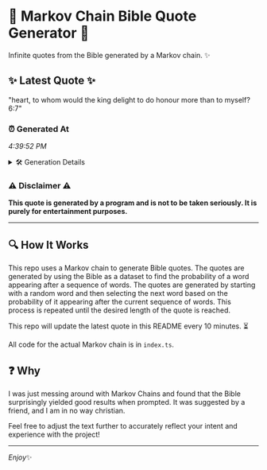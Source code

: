 # 📖 Markov Chain Bible Quote Generator 📖

Infinite quotes from the Bible generated by a Markov chain. ✨

## ✨ Latest Quote ✨
"heart, to whom would the king delight to do honour more than to myself? 6:7"

### ⏰ Generated At
*4:39:52 PM*

<details>
    <summary>🛠️ Generation Details</summary>
    <p>
        <strong>🌱 Seed:</strong> heart,<br>
        <strong>🔄 Iterations:</strong> 14<br>
        <strong>📜 Context History:</strong><br>[ heart, ]: to<br>[ heart,, to ]: whom<br>[ heart,, to, whom ]: would<br>[ heart,, to, whom, would ]: the<br>[ heart,, to, whom, would, the ]: king<br>[ heart,, to, whom, would, the, king ]: delight<br>[ to, whom, would, the, king, delight ]: to<br>[ whom, would, the, king, delight, to ]: do<br>[ would, the, king, delight, to, do ]: honour<br>[ the, king, delight, to, do, honour ]: more<br>[ king, delight, to, do, honour, more ]: than<br>[ delight, to, do, honour, more, than ]: to<br>[ to, do, honour, more, than, to ]: myself?<br>[ do, honour, more, than, to, myself? ]: 6:7<br>
    </p>
</details>

### ⚠️ Disclaimer ⚠️
**This quote is generated by a program and is not to be taken seriously. It is purely for entertainment purposes.**

---

## 🔍 How It Works

This repo uses a Markov chain to generate Bible quotes. The quotes are generated by using the Bible as a dataset to find the probability of a word appearing after a sequence of words. The quotes are generated by starting with a random word and then selecting the next word based on the probability of it appearing after the current sequence of words. This process is repeated until the desired length of the quote is reached.

This repo will update the latest quote in this README every 10 minutes. ⏳

All code for the actual Markov chain is in `index.ts`.

## ❓ Why

I was just messing around with Markov Chains and found that the Bible surprisingly yielded good results when prompted. 
It was suggested by a friend, and I am in no way christian.

Feel free to adjust the text further to accurately reflect your intent and experience with the project!

---

*Enjoy*✨
